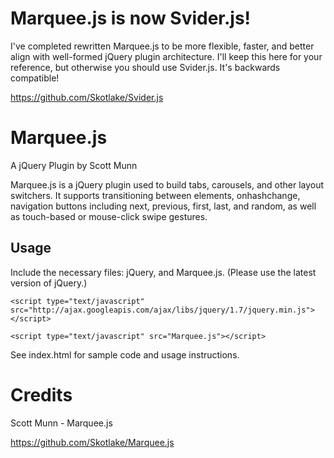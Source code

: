 # Marquee.js is now Svider.js!

I've completed rewritten Marquee.js to be more flexible, faster, and better align with well-formed jQuery plugin architecture.  I'll keep this here for your reference, but otherwise you should use Svider.js.  It's backwards compatible!

https://github.com/Skotlake/Svider.js

# Marquee.js

A jQuery Plugin by Scott Munn

Marquee.js is a jQuery plugin used to build tabs, carousels, and other layout switchers.  It supports transitioning between elements, onhashchange, navigation buttons including next, previous, first, last, and random, as well as touch-based or mouse-click swipe gestures.

## Usage

Include the necessary files: jQuery, and Marquee.js. (Please use the latest version of jQuery.)

`<script type="text/javascript" src="http://ajax.googleapis.com/ajax/libs/jquery/1.7/jquery.min.js"></script>`

`<script type="text/javascript" src="Marquee.js"></script>`

See index.html for sample code and usage instructions.


# Credits

Scott Munn - Marquee.js

https://github.com/Skotlake/Marquee.js